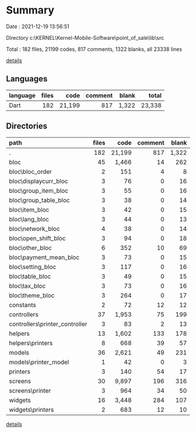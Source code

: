 # Summary

Date : 2021-12-19 13:56:51

Directory c:\KERNEL\Kernel-Mobile-Software\point_of_sale\lib\src

Total : 182 files,  21199 codes, 817 comments, 1322 blanks, all 23338 lines

[details](details.md)

## Languages
| language | files | code | comment | blank | total |
| :--- | ---: | ---: | ---: | ---: | ---: |
| Dart | 182 | 21,199 | 817 | 1,322 | 23,338 |

## Directories
| path | files | code | comment | blank | total |
| :--- | ---: | ---: | ---: | ---: | ---: |
| . | 182 | 21,199 | 817 | 1,322 | 23,338 |
| bloc | 45 | 1,466 | 14 | 262 | 1,742 |
| bloc\bloc_order | 2 | 151 | 4 | 8 | 163 |
| bloc\displaycurr_bloc | 3 | 76 | 0 | 16 | 92 |
| bloc\group_item_bloc | 3 | 55 | 0 | 16 | 71 |
| bloc\group_table_bloc | 3 | 38 | 0 | 14 | 52 |
| bloc\item_bloc | 3 | 42 | 0 | 15 | 57 |
| bloc\lang_bloc | 3 | 44 | 0 | 13 | 57 |
| bloc\network_bloc | 4 | 38 | 0 | 14 | 52 |
| bloc\open_shift_bloc | 3 | 94 | 0 | 18 | 112 |
| bloc\other_bloc | 6 | 352 | 10 | 69 | 431 |
| bloc\payment_mean_bloc | 3 | 73 | 0 | 15 | 88 |
| bloc\setting_bloc | 3 | 117 | 0 | 16 | 133 |
| bloc\table_bloc | 3 | 49 | 0 | 15 | 64 |
| bloc\tax_bloc | 3 | 73 | 0 | 16 | 89 |
| bloc\theme_bloc | 3 | 264 | 0 | 17 | 281 |
| constants | 2 | 72 | 12 | 12 | 96 |
| controllers | 37 | 1,953 | 75 | 199 | 2,227 |
| controllers\printer_controller | 3 | 83 | 2 | 13 | 98 |
| helpers | 13 | 1,602 | 133 | 178 | 1,913 |
| helpers\printers | 8 | 668 | 39 | 57 | 764 |
| models | 36 | 2,621 | 49 | 231 | 2,901 |
| models\printer_model | 1 | 42 | 0 | 3 | 45 |
| printers | 3 | 140 | 54 | 17 | 211 |
| screens | 30 | 9,897 | 196 | 316 | 10,409 |
| screens\printer | 3 | 964 | 34 | 50 | 1,048 |
| widgets | 16 | 3,448 | 284 | 107 | 3,839 |
| widgets\printers | 2 | 683 | 12 | 10 | 705 |

[details](details.md)